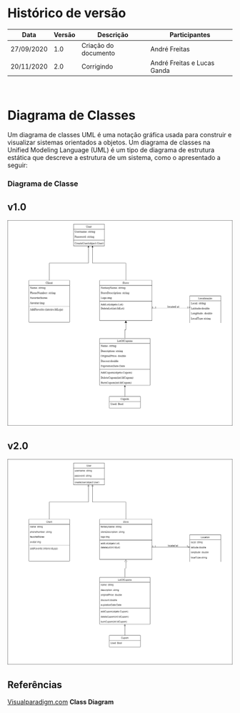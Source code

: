 # Histórico de versão


| Data       | Versão | Descrição                                          | Participantes                                                                   |
| ---------- | ------ | -------------------------------------------------- | ------------------------------------------------------------------------------- |
| 27/09/2020 | 1.0    | Criação do documento | André Freitas |
| 20/11/2020 | 2.0    | Corrigindo | André Freitas e Lucas Ganda |

<br/>

# Diagrama de Classes

Um diagrama de classes UML é uma notação gráfica usada para construir e visualizar sistemas orientados a objetos. Um diagrama de classes na Unified Modeling Language (UML) é um tipo de diagrama de estrutura estática que descreve a estrutura de um sistema, como o apresentado a seguir:




### Diagrama de Classe
## v1.0
![cd1](./images/ClassDiagram.png)

## v2.0
![cd2](./images/diagrama_classe.png)

## Referências

[Visualparadigm.com](https://www.visual-paradigm.com/guide/uml-unified-modeling-language/uml-class-diagram-tutorial/) **Class Diagram**

